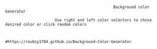                                                     Background color Generator
                                                    
                          Use right and left color selectors to chose desired color or click random colors


                                  #https://roubzy1704.github.io/Background-Color-Generator
